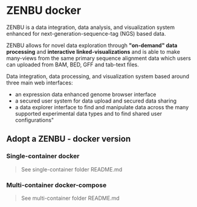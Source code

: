 # ZENBU docker
ZENBU is a data integration, data analysis, and visualization system enhanced for next-generation-sequence-tag (NGS) based data.

ZENBU allows for novel data exploration through **"on-demand" data processing** and **interactive linked-visualizations** and is able to make many-views from the same primary sequence alignment data which users can uploaded from BAM, BED, GFF and tab-text files. 

Data integration, data processing, and visualization system based around three main web interfaces: 
  - an expression data enhanced genome browser interface
  - a secured user system for data upload and secured data sharing
  - a data explorer interface to find and manipulate data across the many supported experimental data types and to find shared user configurations"


## Adopt a ZENBU - docker version

### Single-container docker

> See single-container folder README.md 


### Multi-container docker-compose

> See multi-container folder README.md 
